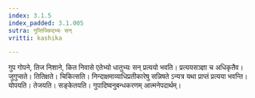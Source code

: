 ```yaml
---
index: 3.1.5
index_padded: 3.1.005
sutra: गुप्तिज्किद्भ्यः सन्
vritti: kashika

---
```

गुप गोपने, तिज निशाने, कित निवासे एतेभ्यो धातुभ्यः सन् प्रत्ययो भवति। प्रत्ययसञ्ज्ञा च अधिकृतैव। जुगुप्सते। तितिक्षते। चिकित्सति। निन्दाक्षमाव्याधिप्रतीकारेषु सन्निषते ऽन्यत्र यथा प्राप्तं प्रत्यया भवन्ति। योपयति। तेजयति। सङ्केतयति। गुपादिष्वनुबन्धकरणम् आत्मनेपदार्थम्।